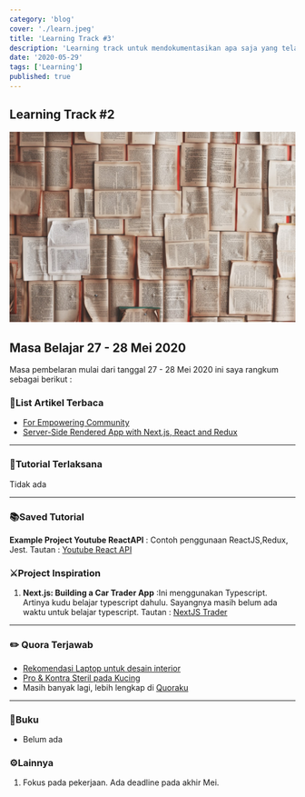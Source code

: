 ```yaml
---
category: 'blog'
cover: './learn.jpeg'
title: 'Learning Track #3'
description: 'Learning track untuk mendokumentasikan apa saja yang telah aku lakukan dan melakukan review. Laksanakan setiap 2 hari sekali'
date: '2020-05-29'
tags: ['Learning']
published: true
---
```




## Learning Track #2

![Learning](./learn.jpeg)

## Masa Belajar 27 - 28 Mei 2020
Masa pembelaran mulai dari tanggal 27 - 28 Mei 2020 ini saya rangkum sebagai berikut :

### 🧾List Artikel Terbaca
- [For Empowering Community](https://dev.to/devteam/for-empowering-community-2k6h)
- [Server-Side Rendered App with Next.js, React and Redux](https://dev.to/waqasabbasi/server-side-rendered-app-with-next-js-react-and-redux-38gf) 

---

### 📖Tutorial Terlaksana

Tidak ada

---

### 📚Saved Tutorial

**Example Project Youtube ReactAPI** : Contoh penggunaan ReactJS,Redux, Jest. Tautan : [Youtube React API](https://github.com/productioncoder/youtube-react)

### ⚔️Project Inspiration
1. **Next.js: Building a Car Trader App** :Ini menggunakan Typescript. Artinya kudu belajar typescript dahulu. Sayangnya masih belum ada waktu untuk belajar typescript. Tautan : [NextJS Trader](https://www.reddit.com/r/learnreactjs/comments/gpos08/nextjs_building_a_car_trader_app_all_6_videos_now/)




---

### ✏️ Quora Terjawab 
- [Rekomendasi Laptop untuk desain interior](https://id.quora.com/Apa-rekomendasi-merk-laptop-untuk-kuliah-desain-interior-dengan-budget-15-20-jt-dan-spek-minimalnya/answer/Naufaldi-Rafif-Satriya)
- [Pro & Kontra Steril pada Kucing](https://id.quora.com/Banyak-pendapat-pro-dan-kontra-mengenai-masalah-steril-pada-seekor-kucing-Bagaimana-menurut-pendapat-anda-dan-apakah-anda-termasuk-yang-pro-steril-atau-yang-anti-steril/answer/Naufaldi-Rafif-Satriya)
- Masih banyak lagi, lebih lengkap di [Quoraku](https://id.quora.com/profile/Naufaldi-Rafif-Satriya)

---

### 📒Buku
- Belum ada

### ⚙️Lainnya
1. Fokus pada pekerjaan. Ada deadline pada akhir Mei.


